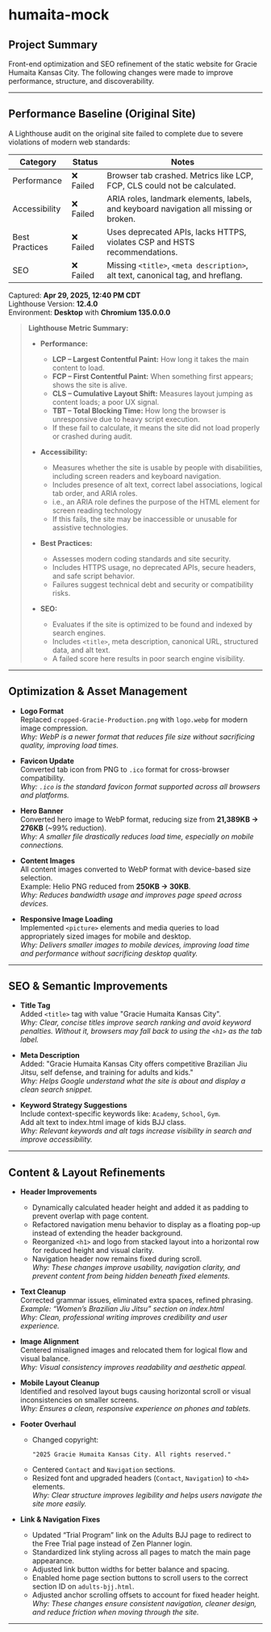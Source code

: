 # humaita-mock

## Project Summary  
Front-end optimization and SEO refinement of the static website for Gracie Humaita Kansas City. The following changes were made to improve performance, structure, and discoverability.

---

## Performance Baseline (Original Site)

A Lighthouse audit on the original site failed to complete due to severe violations of modern web standards:

| Category       | Status     | Notes                                                      |
|----------------|------------|------------------------------------------------------------|
| Performance    | ❌ Failed   | Browser tab crashed. Metrics like LCP, FCP, CLS could not be calculated. |
| Accessibility  | ❌ Failed   | ARIA roles, landmark elements, labels, and keyboard navigation all missing or broken. |
| Best Practices | ❌ Failed   | Uses deprecated APIs, lacks HTTPS, violates CSP and HSTS recommendations. |
| SEO            | ❌ Failed   | Missing `<title>`, `<meta description>`, alt text, canonical tag, and hreflang. |

Captured: **Apr 29, 2025, 12:40 PM CDT**  
Lighthouse Version: **12.4.0**  
Environment: **Desktop** with **Chromium 135.0.0.0**

> **Lighthouse Metric Summary:**
> - **Performance:**
>   - **LCP – Largest Contentful Paint:** How long it takes the main content to load.
>   - **FCP – First Contentful Paint:** When something first appears; shows the site is alive.
>   - **CLS – Cumulative Layout Shift:** Measures layout jumping as content loads; a poor UX signal.
>   - **TBT – Total Blocking Time:** How long the browser is unresponsive due to heavy script execution.
>   - If these fail to calculate, it means the site did not load properly or crashed during audit.
>
> - **Accessibility:**
>   - Measures whether the site is usable by people with disabilities, including screen readers and keyboard navigation.
>   - Includes presence of alt text, correct label associations, logical tab order, and ARIA roles.
>   - i.e., an ARIA role defines the purpose of the HTML element for screen reading technology
>   - If this fails, the site may be inaccessible or unusable for assistive technologies.
>
> - **Best Practices:**
>   - Assesses modern coding standards and site security.
>   - Includes HTTPS usage, no deprecated APIs, secure headers, and safe script behavior.
>   - Failures suggest technical debt and security or compatibility risks.
>
> - **SEO:**
>   - Evaluates if the site is optimized to be found and indexed by search engines.
>   - Includes `<title>`, meta description, canonical URL, structured data, and alt text.
>   - A failed score here results in poor search engine visibility.

---

## Optimization & Asset Management

- **Logo Format**  
  Replaced `cropped-Gracie-Production.png` with `logo.webp` for modern image compression.  
  _Why: WebP is a newer format that reduces file size without sacrificing quality, improving load times._

- **Favicon Update**  
  Converted tab icon from PNG to `.ico` format for cross-browser compatibility.  
  _Why: `.ico` is the standard favicon format supported across all browsers and platforms._

- **Hero Banner**  
  Converted hero image to WebP format, reducing size from **21,389KB → 276KB** (~99% reduction).  
  _Why: A smaller file drastically reduces load time, especially on mobile connections._

- **Content Images**  
  All content images converted to WebP format with device-based size selection.  
  Example: Helio PNG reduced from **250KB → 30KB**.  
  _Why: Reduces bandwidth usage and improves page speed across devices._

- **Responsive Image Loading**  
  Implemented `<picture>` elements and media queries to load appropriately sized images for mobile and desktop.  
  _Why: Delivers smaller images to mobile devices, improving load time and performance without sacrificing desktop quality._

---

## SEO & Semantic Improvements

- **Title Tag**  
  Added `<title>` tag with value "Gracie Humaita Kansas City".  
  _Why: Clear, concise titles improve search ranking and avoid keyword penalties. Without it, browsers may fall back to using the `<h1>` as the tab label._

- **Meta Description**  
  Added: "Gracie Humaita Kansas City offers competitive Brazilian Jiu Jitsu, self defense, and training for adults and kids."  
  _Why: Helps Google understand what the site is about and display a clean search snippet._

- **Keyword Strategy Suggestions**  
  Include context-specific keywords like: `Academy`, `School`, `Gym`.  
  Add alt text to index.html image of kids BJJ class.  
  _Why: Relevant keywords and alt tags increase visibility in search and improve accessibility._

---

## Content & Layout Refinements

- **Header Improvements**  
  - Dynamically calculated header height and added it as padding to prevent overlap with page content.  
  - Refactored navigation menu behavior to display as a floating pop-up instead of extending the header background.  
  - Reorganized `<h1>` and logo from stacked layout into a horizontal row for reduced height and visual clarity.  
  - Navigation header now remains fixed during scroll.  
  _Why: These changes improve usability, navigation clarity, and prevent content from being hidden beneath fixed elements._

- **Text Cleanup**  
  Corrected grammar issues, eliminated extra spaces, refined phrasing.  
  _Example: “Women’s Brazilian Jiu Jitsu” section on index.html_  
  _Why: Clean, professional writing improves credibility and user experience._

- **Image Alignment**  
  Centered misaligned images and relocated them for logical flow and visual balance.  
  _Why: Visual consistency improves readability and aesthetic appeal._

- **Mobile Layout Cleanup**  
  Identified and resolved layout bugs causing horizontal scroll or visual inconsistencies on smaller screens.  
  _Why: Ensures a clean, responsive experience on phones and tablets._

- **Footer Overhaul**  
  - Changed copyright:
    ```
    "2025 Gracie Humaita Kansas City. All rights reserved."
    ```
  - Centered `Contact` and `Navigation` sections.  
  - Resized font and upgraded headers (`Contact`, `Navigation`) to `<h4>` elements.  
  _Why: Clear structure improves legibility and helps users navigate the site more easily._

- **Link & Navigation Fixes**  
  - Updated “Trial Program” link on the Adults BJJ page to redirect to the Free Trial page instead of Zen Planner login.  
  - Standardized link styling across all pages to match the main page appearance.  
  - Adjusted link button widths for better balance and spacing.  
  - Enabled home page section buttons to scroll users to the correct section ID on `adults-bjj.html`.  
  - Adjusted anchor scrolling offsets to account for fixed header height.  
  _Why: These changes ensure consistent navigation, cleaner design, and reduce friction when moving through the site._

---

